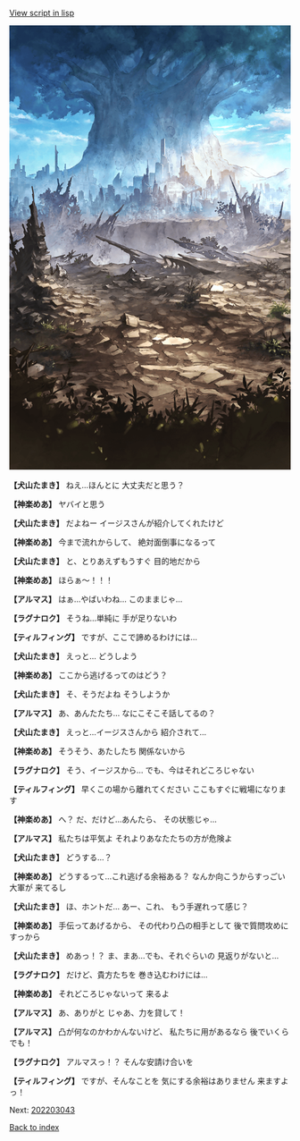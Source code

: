 [View script in lisp](../scripts/202203041.txt)

![in_underwild.png](../images/backgrounds/in_underwild.png)

**【犬山たまき】**
ねえ…ほんとに
大丈夫だと思う？

**【神楽めあ】**
ヤバイと思う

**【犬山たまき】**
だよねー
イージスさんが紹介してくれたけど

**【神楽めあ】**
今まで流れからして、
絶対面倒事になるって

**【犬山たまき】**
と、とりあえずもうすぐ
目的地だから

**【神楽めあ】**
ほらぁ～！！！

**【アルマス】**
はぁ…やばいわね…
このままじゃ…

**【ラグナロク】**
そうね…単純に
手が足りないわ

**【ティルフィング】**
ですが、ここで諦めるわけには…

**【犬山たまき】**
えっと…
どうしよう

**【神楽めあ】**
ここから逃げるってのはどう？

**【犬山たまき】**
そ、そうだよね
そうしようか

**【アルマス】**
あ、あんたたち…
なにこそこそ話してるの？

**【犬山たまき】**
えっと…イージスさんから
紹介されて…

**【神楽めあ】**
そうそう、あたしたち
関係ないから

**【ラグナロク】**
そう、イージスから…
でも、今はそれどころじゃない

**【ティルフィング】**
早くこの場から離れてください
ここもすぐに戦場になります

**【神楽めあ】**
へ？
だ、だけど…あんたら、
その状態じゃ…

**【アルマス】**
私たちは平気よ
それよりあなたたちの方が危険よ

**【犬山たまき】**
どうする…？

**【神楽めあ】**
どうするって…これ逃げる余裕ある？
なんか向こうからすっごい大軍が
来てるし

**【犬山たまき】**
ほ、ホントだ…
あー、これ、
もう手遅れって感じ？

**【神楽めあ】**
手伝ってあげるから、
その代わり凸の相手として
後で質問攻めにすっから

**【犬山たまき】**
めあっ！？
ま、まあ…でも、それぐらいの
見返りがないと…

**【ラグナロク】**
だけど、貴方たちを
巻き込むわけには…

**【神楽めあ】**
それどころじゃないって
来るよ

**【アルマス】**
あ、ありがと
じゃあ、力を貸して！

**【アルマス】**
凸が何なのかわかんないけど、
私たちに用があるなら
後でいくらでも！

**【ラグナロク】**
アルマスっ！？
そんな安請け合いを

**【ティルフィング】**
ですが、そんなことを
気にする余裕はありません
来ますよっ！


Next: [202203043](202203043.md)

[Back to index](index.md)
